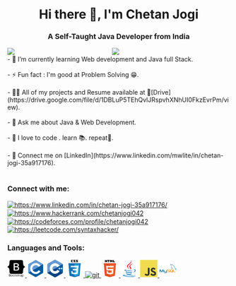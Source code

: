 
<h1 align = "center">Hi there 👋, I'm Chetan Jogi</h1>
<h3 align="center">A Self-Taught Java Developer from India</h3>
<img align="left" width="47%" src="https://github-readme-stats.vercel.app/api?username=chetanjogi&theme=kacho_ga&show_icons=true"/>
<img align="left" width="47%" src="https://github-readme-stats.vercel.app/api/top-langs/?username=chetanjogi&layout=compact"/> <br>
 - 🌱 I’m currently learning Web development and Java full Stack. <br> <br>
 - ⚡ Fun fact : I'm good at Problem Solving 😁.<br><br>
 - 👨‍💻 All of my projects and Resume available at 📄[Drive](https://drive.google.com/file/d/1DBLuP5TEhQvlJRspvhXNhUI0FkzEvrPm/view).<br><br>
 - 💬 Ask me about Java & Web Development.<br><br>
 - 💞️ I love to code . learn 📚. repeat🚀. <br><br>
 - 🔗 Connect me on [LinkedIn](https://www.linkedin.com/mwlite/in/chetan-jogi-35a917176).<br><br> 
 

 
<h3 align="left">Connect with me:</h3>
<p align="left">
<a href="https://linkedin.com/in/https://www.linkedin.com/in/chetan-jogi-35a917176/" target="blank"><img align="center" src="https://raw.githubusercontent.com/rahuldkjain/github-profile-readme-generator/master/src/images/icons/Social/linked-in-alt.svg" alt="https://www.linkedin.com/in/chetan-jogi-35a917176/" height="30" width="40" /></a>
<a href="https://www.hackerrank.com/https://www.hackerrank.com/chetanjogi042" target="blank"><img align="center" src="https://raw.githubusercontent.com/rahuldkjain/github-profile-readme-generator/master/src/images/icons/Social/hackerrank.svg" alt="https://www.hackerrank.com/chetanjogi042" height="30" width="40" /></a>
<a href="https://codeforces.com/profile/https://codeforces.com/profile/chetanjogi042" target="blank"><img align="center" src="https://raw.githubusercontent.com/rahuldkjain/github-profile-readme-generator/master/src/images/icons/Social/codeforces.svg" alt="https://codeforces.com/profile/chetanjogi042" height="30" width="40" /></a>
<a href="https://www.leetcode.com/https://leetcode.com/syntaxhacker/" target="blank"><img align="center" src="https://raw.githubusercontent.com/rahuldkjain/github-profile-readme-generator/master/src/images/icons/Social/leet-code.svg" alt="https://leetcode.com/syntaxhacker/" height="30" width="40" /></a>
</p>

<h3 align="left">Languages and Tools:</h3>
<p align="left"> <a href="https://getbootstrap.com" target="_blank" rel="noreferrer"> <img src="https://raw.githubusercontent.com/devicons/devicon/master/icons/bootstrap/bootstrap-plain-wordmark.svg" alt="bootstrap" width="40" height="40"/> </a> <a href="https://www.cprogramming.com/" target="_blank" rel="noreferrer"> <img src="https://raw.githubusercontent.com/devicons/devicon/master/icons/c/c-original.svg" alt="c" width="40" height="40"/> </a> <a href="https://www.w3schools.com/cpp/" target="_blank" rel="noreferrer"> <img src="https://raw.githubusercontent.com/devicons/devicon/master/icons/cplusplus/cplusplus-original.svg" alt="cplusplus" width="40" height="40"/> </a> <a href="https://www.w3schools.com/css/" target="_blank" rel="noreferrer"> <img src="https://raw.githubusercontent.com/devicons/devicon/master/icons/css3/css3-original-wordmark.svg" alt="css3" width="40" height="40"/> </a> <a href="https://git-scm.com/" target="_blank" rel="noreferrer"> <img src="https://www.vectorlogo.zone/logos/git-scm/git-scm-icon.svg" alt="git" width="40" height="40"/> </a> <a href="https://www.w3.org/html/" target="_blank" rel="noreferrer"> <img src="https://raw.githubusercontent.com/devicons/devicon/master/icons/html5/html5-original-wordmark.svg" alt="html5" width="40" height="40"/> </a> <a href="https://www.java.com" target="_blank" rel="noreferrer"> <img src="https://raw.githubusercontent.com/devicons/devicon/master/icons/java/java-original.svg" alt="java" width="40" height="40"/> </a> <a href="https://developer.mozilla.org/en-US/docs/Web/JavaScript" target="_blank" rel="noreferrer"> <img src="https://raw.githubusercontent.com/devicons/devicon/master/icons/javascript/javascript-original.svg" alt="javascript" width="40" height="40"/> </a> <a href="https://www.mysql.com/" target="_blank" rel="noreferrer"> <img src="https://raw.githubusercontent.com/devicons/devicon/master/icons/mysql/mysql-original-wordmark.svg" alt="mysql" width="40" height="40"/> </a> </p>
